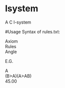 # lsystem
A C l-system


#Usage
Syntax of rules.txt:

Axiom  
Rules  
Angle  

E.G.

A  
(B>A)(A>AB)  
45.00  
